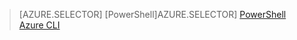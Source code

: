 > [AZURE.SELECTOR]
> [PowerShell]AZURE.SELECTOR]
> [PowerShell](virtual-network-create-udr-classic-ps.md)
> [Azure CLI](virtual-network-create-udr-classic-cli.md)
> 
> 
